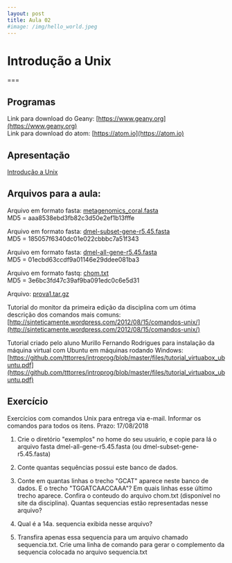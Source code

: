```yaml
---
layout: post
title: Aula 02
#image: /img/hello_world.jpeg
---
```

# Introdução a Unix
===

## Programas  

Link para download do Geany: [https://www.geany.org](https://www.geany.org)   
Link para download do atom: [https://atom.io](https://atom.io)

## Apresentação
[Introdução a Unix](http://biologia.ib.usp.br/torres/introprog2018/aulas/aula02.pdf)

## Arquivos para a aula:  

Arquivo em formato fasta: [metagenomics_coral.fasta](http://biologia.ib.usp.br/torres/introprog2018/metagenomics_coral.fasta)  
MD5 = aaa8538ebd3fb82c3d50e2ef1b13fffe

Arquivo em formato fasta: [dmel-subset-gene-r5.45.fasta](http://biologia.ib.usp.br/torres/introprog2018/dmel-subset-gene-r5.45.fasta)  
MD5 = 185057f6340dc01e022cbbbc7a51f343

Arquivo em formato fasta: [dmel-all-gene-r5.45.fasta](http://biologia.ib.usp.br/torres/introprog2018/dmel-all-gene-r5.45.fasta)  
MD5 = 01ecbd63ccdf9a01146e29ddee081ba3

Arquivo em formato fastq: [chom.txt](http://biologia.ib.usp.br/torres/introprog2018/chom.txt)  
MD5 = 3e6bc3fd47c39af9ba091edc0c6e5d31

Arquivo: [prova1.tar.gz](http://biologia.ib.usp.br/torres/introprog2018/prova1.tar.gz)  

Tutorial do monitor da primeira edição da disciplina com um ótima descrição dos comandos mais comuns:
[http://sinteticamente.wordpress.com/2012/08/15/comandos-unix/](http://sinteticamente.wordpress.com/2012/08/15/comandos-unix/)

Tutorial criado pelo aluno Murillo Fernando Rodrigues para instalação da máquina virtual com Ubuntu em máquinas rodando Windows: [https://github.com/tttorres/introprog/blob/master/files/tutorial_virtuabox_ubuntu.pdf](https://github.com/tttorres/introprog/blob/master/files/tutorial_virtuabox_ubuntu.pdf)



## Exercício 
Exercícios com comandos Unix para entrega via e-mail. Informar os comandos para todos os itens. 
Prazo: 17/08/2018
  
1. Crie o diretório "exemplos" no home do seu usuário, e copie para lá o arquivo fasta dmel-all-gene-r5.45.fasta (ou dmel-subset-gene-r5.45.fasta)
  
2. Conte quantas sequências possui este banco de dados.  
  
3. Conte em quantas linhas o trecho "GCAT" aparece neste banco de dados. E o trecho "TGGATCAACCAAA"? Em quais linhas esse último trecho aparece. Confira o conteudo do arquivo chom.txt (disponível no site da disciplina). Quantas sequencias estão representadas nesse arquivo?  
  
4. Qual é a 14a. sequencia exibida nesse arquivo?  
  
5. Transfira apenas essa sequencia para um arquivo chamado sequencia.txt. Crie uma linha de comando para gerar o complemento da sequencia colocada no arquivo sequencia.txt   


  
    
    
    

